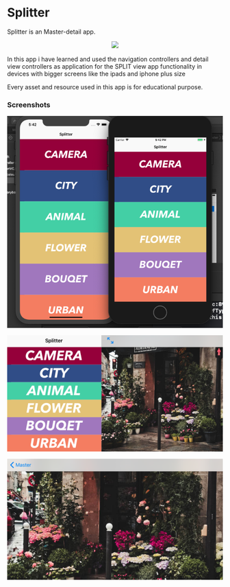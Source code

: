 # Splitter
Splitter is an Master-detail app.

<p align="center">
<img src="https://img.shields.io/badge/swift-%204%20%7C%204.2%20-blue.svg" />
</p>


In this app i have learned and used the navigation controllers and detail view controllers as application for the SPLIT view app functionality in devices with bigger screens like the ipads and iphone plus size

Every asset and resource used in this app is for educational purpose.

### Screenshots
![](https://github.com/RamitSharma991/Splitter/blob/master/Screenshot%202019-01-14%20at%205.42.10%20PM.png)

![](https://github.com/RamitSharma991/Splitter/blob/master/Screenshot%202019-01-14%20at%205.40.54%20PM.png)

![](https://github.com/RamitSharma991/Splitter/blob/master/Screenshot%202019-01-14%20at%205.41.07%20PM.png)
